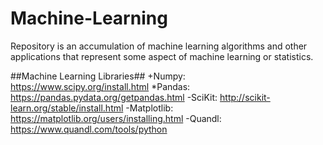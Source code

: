 # Machine-Learning
Repository is an accumulation of machine learning algorithms and other applications that represent some aspect of machine learning or statistics. 

##Machine Learning Libraries##
+Numpy: https://www.scipy.org/install.html
*Pandas: https://pandas.pydata.org/getpandas.html
-SciKit: http://scikit-learn.org/stable/install.html
-Matplotlib: https://matplotlib.org/users/installing.html
-Quandl: https://www.quandl.com/tools/python
